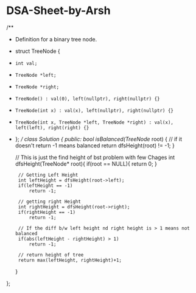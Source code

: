# DSA-Sheet-by-Arsh

/**
 * Definition for a binary tree node.
 * struct TreeNode {
 *     int val;
 *     TreeNode *left;
 *     TreeNode *right;
 *     TreeNode() : val(0), left(nullptr), right(nullptr) {}
 *     TreeNode(int x) : val(x), left(nullptr), right(nullptr) {}
 *     TreeNode(int x, TreeNode *left, TreeNode *right) : val(x), left(left), right(right) {}
 * };
 */
class Solution {
public:
    bool isBalanced(TreeNode* root) {
        // if it doesn't return -1 means balanced 
        return dfsHeight(root) != -1;
    }
    
    // This is just the find height of bst problem with few Chages
    int dfsHeight(TreeNode* root){
        if(root == NULL){
            return 0;
        }
        
        // Getting Left Height
        int leftHeight = dfsHeight(root->left);
        if(leftHeight == -1)
            return -1;
        
        // getting right Height
        int rightHeight = dfsHeight(root->right);
        if(rightHeight == -1)
            return -1;
        
        // If the diff b/w left height nd right height is > 1 means not balanced
        if(abs(leftHeight - rightHeight) > 1)
            return -1;
        
        // return height of tree
        return max(leftHeight, rightHeight)+1;
        
    }
    
};
